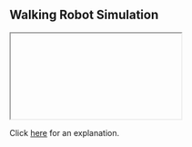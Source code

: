 ##  Walking Robot Simulation 

<iframe></iframe>

Click [here](Explanation.md) for an explanation.

